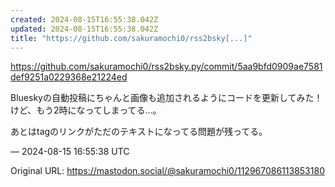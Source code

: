 ```yaml
---
created: 2024-08-15T16:55:38.042Z
updated: 2024-08-15T16:55:38.042Z
title: "https://github.com/sakuramochi0/rss2bsky[...]"
---
```


<p><a href="https://github.com/sakuramochi0/rss2bsky.py/commit/5aa9bfd0909ae7581def9251a0229368e21224ed" target="_blank" rel="nofollow noopener" translate="no"><span class="invisible">https://</span><span class="ellipsis">github.com/sakuramochi0/rss2bs</span><span class="invisible">ky.py/commit/5aa9bfd0909ae7581def9251a0229368e21224ed</span></a></p><p>Blueskyの自動投稿にちゃんと画像も追加されるようにコードを更新してみた！けど、もう2時になってしまってる…。</p><p>あとはtagのリンクがただのテキストになってる問題が残ってる。</p>

&mdash; 2024-08-15 16:55:38 UTC

Original URL: https://mastodon.social/@sakuramochi0/112967086113853180
